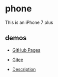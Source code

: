 # phone

This is an iPhone 7 plus

## demos

- [GitHub Pages](https://patrickli147.github.io/phone/dist/index.html#/phone/desktop)

- [Gitee](https://li_fuxin.gitee.io/phone/dist/#/phone/desktop)

- [Description](https://blog.csdn.net/patrick_lii/article/details/107477362)
